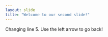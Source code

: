 ```yaml
---
layout: slide
title: "Welcome to our second slide!"
---
```

Changing line 5.
Use the left arrow to go back!
